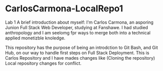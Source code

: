 # CarlosCarmona-LocalRepo1
Lab 1
A brief introduction about myself: I'm Carlos Carmona, an asporing Junion Full Stack Web Developer, studying at Fanshawe. I had studied anthropology and I am seelomg fpr ways to merge both into a technical applied monetizble knoledge. 

This repository has the purpose of being an introdction to Git Bash, and Git Hub, on our way to handle first steps on Full Stack Deployment. 
This is Carlos Repository and I have mades changes like (Cloning the repository) 
Local repository changes for conflict.